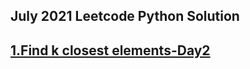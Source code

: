 <h2>July 2021 Leetcode Python Solution<h2>
<p>
<a href="https://github.com/adibalveer/Coding-Decoded/blob/patch-6/July2021/python/Find%20k%20closest%20elements">1.Find k closest elements-Day2</a>
  </p>
